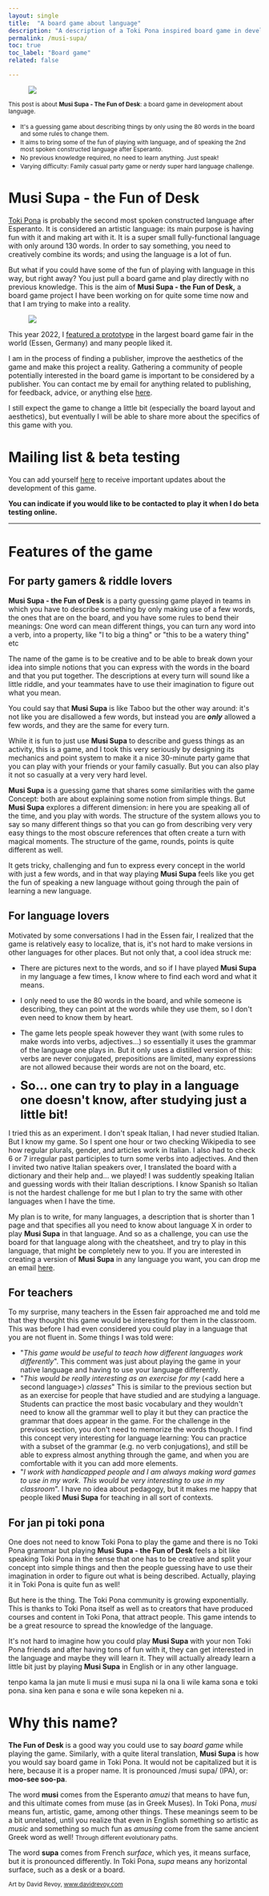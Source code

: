 ```yaml
---
layout: single
title:  "A board game about language"
description: "A description of a Toki Pona inspired board game in development: Musi Supa - The Fun of Desk"
permalink: /musi-supa/
toc: true
toc_label: "Board game"
related: false

---
```

 <figure>
  <img src="/assets/images/board_fragment.png">  
</figure> 
<small>
This post is about <b>Musi Supa - The Fun of Desk</b>: a board game in development about language.
</small>

<ul>

<li><small>
It's a guessing game about describing things by only using the 80 words in the board and some rules to change them.
</small></li>
<li><small>
It aims to bring some of the fun of playing with language, and of speaking the 2nd most spoken constructed language after Esperanto.
</small></li>

<li><small>
No previous knowledge required, no need to learn anything. Just speak!
</small></li>

<li><small>
Varying difficulty: Family casual party game or nerdy super hard language challenge.
</small></li>

</ul>


# Musi Supa - the Fun of Desk

[Toki Pona](https://en.wikipedia.org/wiki/Toki_Pona) is probably the second most spoken constructed language after Esperanto. It is considered an artistic language: its main purpose is having fun with it and making art with it. It is a super small fully-functional language with only around 130 words. In order to say something, you need to creatively combine its words; and using the language is a lot of fun.

But what if you could have some of the fun of playing with language in this way, but right away? You just pull a board game and play directly with no previous knowledge. This is the aim of <b>Musi Supa - the Fun of Desk,</b> a board game project I have been working on for quite some time now and that I am trying to make into a reality.

 <figure>
  <img src="/assets/images/product-sheet-musi-supa.png">  
</figure> 

This year 2022, I [featured a prototype](https://drive.google.com/file/d/1525capzbj-52anpmAJQ1fABfzNf8PXPO/view) in the largest board game fair in the world (Essen, Germany) and many people liked it.

I am in the process of finding a publisher, improve the aesthetics of the game and make this project a reality. Gathering a community of people potentially interested in the board game is important to be considered by a publisher. You can contact me by email for anything related to publishing, for feedback, advice, or anything else <a href="mailto:musisupagame@gmail.com">here</a>.

I still expect the game to change a little bit (especially the board layout and aesthetics), but eventually I will be able to share more about the specifics of this game with you.

# Mailing list & beta testing

You can add yourself [here](https://docs.google.com/forms/d/e/1FAIpQLSc5teTtEgwMmTcI2iFO12d2wGEz0yXEcuwB9FLuEOJJvmW7Kg/viewform) to receive important updates about the development of this game.

<b>You can indicate if you would like to be contacted to play it when I do beta testing online.</b>

---
# Features of the game

## For party gamers & riddle lovers
<b>Musi Supa - the Fun of Desk</b> is a party guessing game played in teams in which you have to describe something by only making use of a few words, the ones that are on the board, and you have some rules to bend their meanings:  One word can mean different things, you can turn any word into a verb, into a property, like "I to big a thing" or "this to be a watery thing" etc

The name of the game is to be creative and to be able to break down your idea into simple notions that you can express with the words in the board and that you put together. The descriptions at every turn will sound like a little riddle, and your teammates have to use their imagination to figure out what you mean.

You could say that **Musi Supa** is like Taboo but the other way around: it's not like you are disallowed a few words, but instead you are ___only___ allowed a few words, and they are the same for every turn. 

While it is fun to just use **Musi Supa** to describe and guess things as an activity, this is a game, and I took this very seriously by designing its mechanics and point system to make it a nice 30-minute party game that you can play with your friends or your family casually. But you can also play it not so casually at a very very hard level.  

**Musi Supa** is a guessing game that shares some similarities with the game Concept: both are about explaining some notion from simple things. But **Musi Supa** explores a different dimension: in here you are speaking all of the time, and you play with words. The structure of the system allows you to say so many different things so that you can go from describing very very easy things to the most obscure references that often create a turn with magical moments. The structure of the game, rounds, points is quite different as well.

It gets tricky, challenging and fun to express every concept in the world with just a few words, and in that way playing **Musi Supa** feels like you get the fun of speaking a new language without going through the pain of learning a new language.


## For language lovers

Motivated by some conversations I had in the Essen fair, I realized that the game is relatively easy to localize, that is, it's not hard to make versions in other languages for other places. But not only that, a cool idea struck me: 

+ There are pictures next to the words, and so if I have played **Musi Supa** in my language a few times, I know where to find each word and what it means.

+ I only need to use the 80 words in the board, and while someone is describing, they can point at the words while they use them, so I don't even need to know them by heart.

+ The game lets people speak however they want (with some rules to make words into verbs, adjectives...) so essentially it uses the grammar of the language one plays in. But it only uses a distilled version of this:  verbs are never conjugated, prepositions are limited, many expressions are not allowed because their words are not on the board, etc.

+ <font size="+2"><b>So... one can try to play in a language one doesn't know, after studying just a little bit!</b></font>

I tried this as an experiment. I don't speak Italian, I had never studied Italian. But I know my game. So I spent one hour or two checking Wikipedia to see how regular plurals, gender, and articles work in Italian. I also had to check 6 or 7 irregular past participles to turn some verbs into adjectives. And then I invited two native Italian speakers over, I translated the board with a dictionary and their help and... we played! I was suddently speaking Italian and guessing words with their Italian descriptions.  I know Spanish so Italian is not the hardest challenge for me but I plan to try the same with other languages when I have the time. 

My plan is to write, for many languages, a description that is shorter than 1 page and that specifies all you need to know about language X in order to play **Musi Supa** in that language. And so as a challenge, you can use the board for that language along with the cheatsheet, and try to play in this language, that might be completely new to you. If you are interested in creating a version of **Musi Supa** in any language you want, you can drop me an email <a href="mailto:musisupagame@gmail.com">here</a>.



## For teachers
To my surprise, many teachers in the Essen fair approached me and told me that they thought this game would be interesting for them in the classroom. This was before I had even considered you could play in a language that you are not fluent in. Some things I was told were:

+ "_This game would be useful to teach how different languages work differently_". This comment was just about playing the game in your native language and having to use your language differently. 
+ "_This would be really interesting as an exercise for my_ (\<add here a second language\>) _classes_" This is similar to the previous section but as an exercise for people that have studied and are studying a language. Students can practice the most basic vocabulary and they wouldn't need to know all the grammar well to play it but they can practice the grammar that does appear in the game. For the challenge in the previous section, you don't need to memorize the words though. I find this concept very interesting for language learning: You can practice with a subset of the grammar (e.g. no verb conjugations), and still be able to express almost anything through the game, and when you are comfortable with it you can add more elements.
+ "_I work with handicapped people and I am always making word games to use in my work. This would be very interesting to use in my classroom_". I have no idea about pedagogy, but it makes me happy that people liked **Musi Supa** for teaching in all sort of contexts.


## For jan pi toki pona

One does not need to know Toki Pona to play the game and there is no Toki Pona grammar but playing **Musi Supa - the Fun of Desk** feels a bit like speaking Toki Pona in the sense that one has to be creative and split your concept into simple things and then the people guessing have to use their imagination in order to figure out what is being described. Actually, playing it in Toki Pona is quite fun as well!

But here is the thing. The Toki Pona community is growing exponentially. This is thanks to Toki Pona itself as well as to creators that have produced courses and content in Toki Pona, that attract people. This game intends to be a great resource to spread the knowledge of the language. 

It's not hard to imagine how you could play **Musi Supa** with your non Toki Pona friends and after having tons of fun with it, they can get interested in the language and maybe they will learn it. They will actually already learn a little bit just by playing **Musi Supa** in English or in any other language.

tenpo kama la jan mute li musi e musi supa ni la ona li wile kama sona e toki pona. sina ken pana e sona e wile sona kepeken ni a.


# Why this name?

**The Fun of Desk** is a good way you could use to say *board game* while playing the game. Similarly, with a quite literal translation, **Musi Supa** is how you would say board game in Toki Pona. It would not be capitalized but it is here, because it is a proper name. It is pronounced /musi supa/ (IPA), or: **moo-see soo-pa**.

The word **musi** comes from the Esperanto *amuzi* that means to have fun, and this ultimate comes from muse (as in Greek Muses). In Toki Pona, *musi* means fun, artistic, game, among other things. These meanings seem to be a bit unrelated, until you realize that even in English something so artistic as _music_ and something so much fun as _amusing_ come from the same ancient Greek word as well! <small>Through different evolutionary paths.</small>

The word **supa** comes from French *surface*, which yes, it means surface, but it is pronounced differently. In Toki Pona, *supa* means any horizontal surface, such as a desk or a board.


<small>Art by David Revoy, <a href="https://www.davidrevoy.com" target="_blank">www.davidrevoy.com</a></small>


